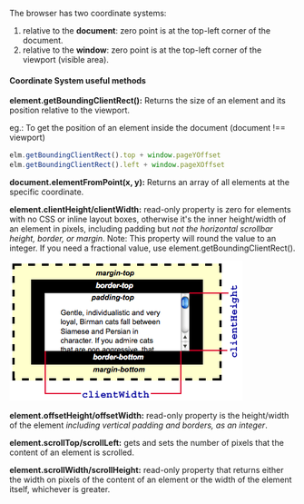 The browser has two coordinate systems:
  1. relative to the **document**: zero point is at the top-left corner of the document.
  2. relative to the **window**: zero point is at the top-left corner of the viewport (visible area).


#### Coordinate System useful methods


**element.getBoundingClientRect():**
Returns the size of an element and its position relative to the viewport.

eg.: To get the position of an element inside the document (document !== viewport)
```javascript
elm.getBoundingClientRect().top + window.pageYOffset
elm.getBoundingClientRect().left + window.pageXOffset
```

**document.elementFromPoint(x, y):**
Returns an array of all elements at the specific coordinate.


**element.clientHeight/clientWidth:** read-only property is zero for elements with no CSS or inline layout boxes, otherwise it's the inner height/width of an element in pixels, including padding but *not the horizontal scrollbar height, border, or margin*.
  Note: This property will round the value to an integer. If you need a fractional value, use element.getBoundingClientRect().

  ![client dimensions](dimensions-client.png)

**element.offsetHeight/offsetWidth:** read-only property is the height/width of the element *including vertical padding and borders, as an integer*.


**element.scrollTop/scrollLeft:** gets and sets the number of pixels that the content of an element is scrolled.

**element.scrollWidth/scrollHeight:** read-only property that returns either the width on pixels of the content of an element or the width of the element itself, whichever is greater.
